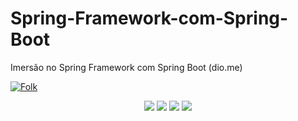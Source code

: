 # Spring-Framework-com-Spring-Boot
Imersão no Spring Framework com Spring Boot (dio.me)

<a align="" href="https://github.com/venelouis/Spring-Framework-com-Spring-Boot/fork">
<img alt="Folk" title="Fork Button" src="https://shields.io/badge/-DAR%20FORK-orange.svg?&style=for-the-badge&logo=github&logoColor=white"/></a>

<div align="center">
  <p>
      <img src="https://img.shields.io/github/languages/count/venelouis/Spring-Framework-com-Spring-Boot"/>
      <img src="https://img.shields.io/github/repo-size/venelouis/Spring-Framework-com-Spring-Boot"/>
      <img src="https://img.shields.io/github/last-commit/venelouis/Spring-Framework-com-Spring-Boot"/>
      <img src="https://img.shields.io/github/issues/venelouis/Spring-Framework-com-Spring-Boot"/>
  </p> 
</div>
